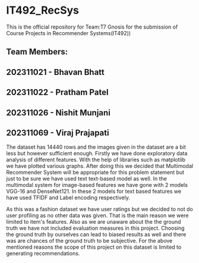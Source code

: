 # IT492_RecSys
This is the official repository for Team:T7 Gnosis for the submission of Course Projects in Recommender Systems(IT492))

## Team Members:
## 202311021 - Bhavan Bhatt
## 202311022 - Pratham Patel
## 202311026 - Nishit Munjani
## 202311069 - Viraj Prajapati

The dataset has 14440 rows and the images given in the dataset are a bit less but however sufficient enough. Firstly we have done exploratory data analysis of different features. With the help of libraries such as matplotlib we have plotted various graphs. After doing this we decided that Multimodal Recommender System will be appropriate for this problem statement but just to be sure we have used text text-based model as well. In the multimodal system for image-based features we have gone with 2 models VGG-16 and DenseNet121. In these 2 models for text based features we have used TFIDF and Label encoding respectively. 

As this was a fashion dataset we have user ratings but we decided to not do user profiling as no other data was given. That is the main reason we were limited to item's features. Also as we are unaware about the the ground truth we have not included evaluation measures in this project. Choosing the ground truth by ourselves can lead to biased results as well and there was are chances of the ground truth to be subjective. For the above mentioned reasons the scope of this project on this dataset is limited to generating recommendations.
